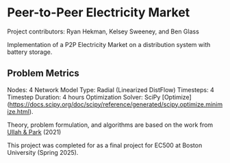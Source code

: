 # Peer-to-Peer Electricity Market
Project contributors: Ryan Hekman, Kelsey Sweeney, and Ben Glass

Implementation of a P2P Electricity Market on a distribution system with battery storage. 

## Problem Metrics
Nodes: 4
Network Model Type: Radial (Linearized DistFlow)
Timesteps: 4
Timestep Duration: 4 hours
Optimization Solver: SciPy [Optimize] (https://docs.scipy.org/doc/scipy/reference/generated/scipy.optimize.minimize.html).

Theory, problem formulation, and algorithms are based on the work from [Ullah & Park](https://ieeexplore.ieee.org/document/9369412) (2021)

This project was completed for as a final project for EC500 at Boston University (Spring 2025).



